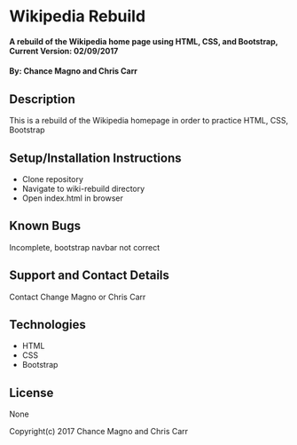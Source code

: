 # Wikipedia Rebuild

#### A rebuild of the Wikipedia home page using HTML, CSS, and Bootstrap, Current Version: 02/09/2017

#### By: Chance Magno and Chris Carr

## Description

This is a rebuild of the Wikipedia homepage in order to practice HTML, CSS, Bootstrap

## Setup/Installation Instructions

* Clone repository
* Navigate to wiki-rebuild directory
* Open index.html in browser

## Known Bugs

Incomplete, bootstrap navbar not correct

## Support and Contact Details

Contact Change Magno or Chris Carr

## Technologies

* HTML
* CSS
* Bootstrap

## License

None

Copyright(c) 2017 Chance Magno and Chris Carr
